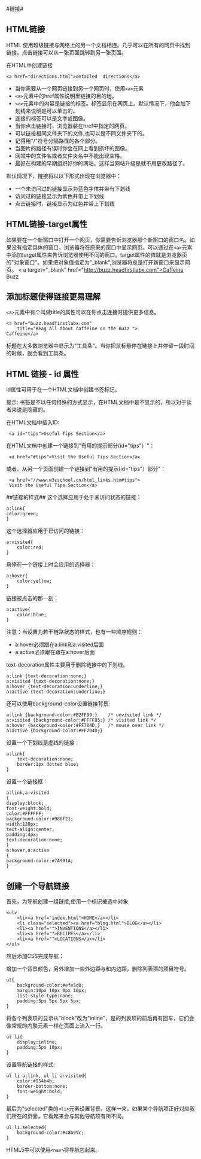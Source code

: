 #链接#
## HTML链接 ##
HTML 使用超级链接与网络上的另一个文档相连。几乎可以在所有的网页中找到链接。点击链接可以从一张页面跳转到另一张页面。

在HTML中创建链接

	<a href="directions.html">detailed  directions</a>

- 当你需要从一个网页链接到另一个网页时，使用`<a>`元素
- `<a>`元素中的href属性说明里链接的目的地。
- `<a>`元素中的内容是链接的标签。标签显示在网页上。默认情况下，他会加下划线来说明是可以单击的。
- 连接的标签可以是文字或图像。
- 当你点击链接时，浏览器装在href中指定的网页。
- 可以链接相同文件夹下的文件,也可以是不同文件夹下的。
- 记得用"/"符号分隔路径的各个部分。
- 当图片的路径有误时你会在网上看到损坏的图像。
- 网站中的文件名或者文件夹名中不能出现空格。
- 最好在构建的早期组织好你的网站，这样当网站升级是就不用更改路径了。

默认情况下，链接将以以下形式出现在浏览器中：

- 一个未访问过的链接显示为蓝色字体并带有下划线
- 访问过的链接显示为紫色并带上下划线
- 点击链接时，链接显示为红色并带上下划线

## HTML链接-target属性 ##
如果要在一个新窗口中打开一个网页，你需要告诉浏览器那个新窗口的窗口名。如果没有指定具体的窗口，浏览器将在原来的窗口中显示网页。可以通过在`<a>`元素中添加target属性来告诉浏览器使用不同的窗口。target属性的值就是浏览器页的"对象窗口"。如果把对象值指定为"_blank",浏览器将总是打开新窗口来显示网页。
	< a target="_blank" href="http://buzz.headfirstlabx.com">Caffeine Buzz</a>
## 添加标题使得链接更易理解 ##
`<a>`元素中有个叫做title的属性可以在你点击连接时提供更多信息。

	<a href="buzz.headfirstlabx.com" 
		title="Reag all about caffeine on the Buzz ">
	Caffeine</a>

标题在大多数浏览器中显示为"工具条"。当你把鼠标悬停在链接上并停留一段时间的时候，就会看到工具条。
## HTML 链接 - id 属性 ##

id属性可用于在一个HTML文档中创建书签标记。

提示: 书签是不以任何特殊的方式显示，在HTML文档中是不显示的，所以对于读者来说是隐藏的。

在HTML文档中插入ID:

	 <a id="tips">Useful Tips Section</a> 
在HTML文档中创建一个链接到"有用的提示部分(id="tips"）"：
	
	 <a href="#tips">Visit the Useful Tips Section</a> 
或者，从另一个页面创建一个链接到"有用的提示(id="tips"）部分"：

	 <a href="//www.w3cschool.cn/html_links.htm#tips">
	 Visit the Useful Tips Section</a> 
##链接的样式##
这个选择应用于处于未访问状态的链接：

	a:link{
	color:green;
	}
这个选择器应用于已访问的链接：

	a:visited{
		color:red;
	}
悬停在一个链接上时会应用的选择器：
	
	a:hover{
		color:yellow;	
	}
链接被点击的那一刻：

	a:active{
		color:blue;
	}
注意：当设置为若干链路状态的样式，也有一些顺序规则：

- a:hover必须跟在a:link和a:visited后面
- a:active必须跟在跟在a:hover后面

text-decoration属性主要用于删除链接中的下划线。
	
	a:link {text-decoration:none;}
	a:visited {text-decoration:none;}
	a:hover {text-decoration:underline;}
	a:active {text-decoration:underline;}
还可以使用background-color设置链接背景:

	a:link {background-color:#B2FF99;}    /* unvisited link */
	a:visited {background-color:#FFFF85;} /* visited link */
	a:hover {background-color:#FF704D;}   /* mouse over link */
	a:active {background-color:#FF704D;}

设置一个下划线是虚线的链接：

	a:link{
		text-decoration:none;
		border:1px dotted blue;
	}
设置一个链接框：
	
	a:link,a:visited
	{
	display:block;
	font-weight:bold;
	color:#FFFFFF;
	background-color:#98bf21;
	width:120px;
	text-align:center;
	padding:4px;
	text-decoration:none;
	}
	a:hover,a:active
	{
	background-color:#7A991A;
	}
## 创建一个导航链接 ##
首先，为导航创建一组链接,使用一个标识被选中对象

	<ul>
		<li><a href="index.html">HOME</a></li>
		<li class="selected"><a href="blog.html">BLOG</a></li>
		<li><a href="">INVENTIONS</a></li>
		<li><a href="">RECIPES</a></li>
		<li><a href="">LOCATIONS</a></li>
	</ul>
然后添加CSS完成导航：

增加一个背景颜色，另外增加一些外边距与和内边距，删除列表项的项目符号。

	ul{
		background-color:#efe5d0;
		margin:10px 10px 0px 10px;
		list-style-type:none;
		padding:5px 5px 5px 5px;
	}
将各个列表项的显示从"block"改为"inline"，是的列表项的前后再有回车，它们会像常规的内联元素一样在页面上流入一行。	

	ul li{
		display:inline;
		padding:5px 10px;
	}
设置导航链接的样式:
	
	ul li a:link, ul li a:visited{
		color:#954b4b;
		border-bottom:none;
		font-weight:bold;
	}
最后为"selected"类的`<li>`元素设置背景。这样一来，如果某个导航项正好对应我们所在的页面，它看起来会与其他导航项有所不同。

	ul li.selected{
		background-color:#c8b99c;
	}

HTML5中可以使用`<nav>`将导航包起来。
